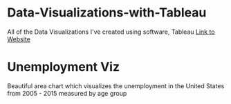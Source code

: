 # Data-Visualizations-with-Tableau
All of the Data Visualizations I've created using software, Tableau
[Link to Website](https://alexmurrietta.com/)

# Unemployment Viz
Beautiful area chart which visualizes the unemployment in the United States from 2005 - 2015 measured by age group
